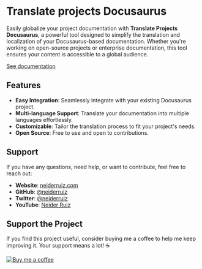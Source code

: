 # Translate projects Docusaurus

Easily globalize your project documentation with **Translate Projects Docusaurus**, a powerful tool designed to simplify the translation and localization of your Docusaurus-based documentation. Whether you're working on open-source projects or enterprise documentation, this tool ensures your content is accessible to a global audience.

[See documentation](https://translateprojects.neiderruiz.com/docs/frameworks-javascript/docusaurus)

## Features

- **Easy Integration**: Seamlessly integrate with your existing Docusaurus project.
- **Multi-language Support**: Translate your documentation into multiple languages effortlessly.
- **Customizable**: Tailor the translation process to fit your project's needs.
- **Open Source**: Free to use and open to contributions.


## Support

If you have any questions, need help, or want to contribute, feel free to reach out:

- **Website**: [neiderruiz.com](https://neiderruiz.com)
- **GitHub**: [@neiderruiz](https://github.com/neiderruiz)
- **Twitter**: [@neiderruiz](https://x.com/neiderruiz_)
- **YouTube**: [Neider Ruiz](https://youtube.com/@neiderruiz)


## Support the Project

If you find this project useful, consider buying me a coffee to help me keep improving it. Your support means a lot! ☕

[![Buy me a coffee](https://img.buymeacoffee.com/button-api/?text=Buy%20me%20a%20coffee&emoji=☕&slug=neiderruiz&button_colour=FFDD00&font_colour=000000&font_family=Cookie&outline_colour=000000&coffee_colour=ffffff)](https://www.buymeacoffee.com/neiderruiz)